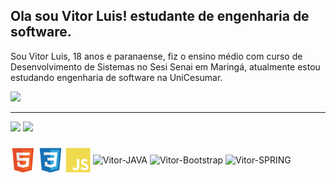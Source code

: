 ## Ola sou Vitor Luis! estudante de engenharia de software.

  Sou Vitor Luis, 18 anos e paranaense, fiz o ensino médio com curso de Desenvolvimento de Sistemas no Sesi Senai em Maringá, atualmente estou estudando engenharia de software na UniCesumar.
  <br>
<div>
  <a href="https://www.linkedin.com/in/VitorLuisNonino/" target="_blank"><img src="https://img.shields.io/badge/-LinkedIn-%230077B5?style=for-the-badge&logo=linkedin&logoColor=white" target="_blank"></a> 
</div>

---

<div>
  <img height="180em" src="https://github-readme-stats.vercel.app/api?username=vitorlescola&show_icons=true&theme=github_dark&include_all_commits=true&locale-pt-br"/>
  <img height="180em" src="https://github-readme-stats.vercel.app/api/top-langs/?username=vitorlescola&theme=github_dark&layout=compact&custom_title=Tecnologias&langs_count=9"/>
</div>

  ###
  <div style="display: inline_block">
  <img align="center" alt="Vitor-HTML" height="40" width="40" src="https://raw.githubusercontent.com/devicons/devicon/master/icons/html5/html5-original.svg">
  <img align="center" alt="Vitor-CSS" height="40" width="40" src="https://raw.githubusercontent.com/devicons/devicon/master/icons/css3/css3-original.svg">
  <img align="center" alt="Vitor-Js" height="40" width="40" src="https://raw.githubusercontent.com/devicons/devicon/master/icons/javascript/javascript-plain.svg">
  <img align="center" alt="Vitor-JAVA" height="40" width="40" src="https://cdn.jsdelivr.net/gh/devicons/devicon@latest/icons/java/java-original.svg" />
  <img align="center" alt="Vitor-Bootstrap" height="40" width="70" src="https://img.shields.io/badge/Bootstrap-563D7C?style=for-the-badge&logo=bootstrap&logoColor=white" />
  <img align="center" alt="Vitor-SPRING" height="40" width="40" src="https://cdn.jsdelivr.net/gh/devicons/devicon@latest/icons/spring/spring-original.svg" />         
</div>
